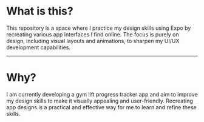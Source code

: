 # What is this?

This repository is a space where I practice my design skills using Expo by recreating various app interfaces I find online. The focus is purely on design, including visual layouts and animations, to sharpen my UI/UX development capabilities.

---

# Why?

I am currently developing a gym lift progress tracker app and aim to improve my design skills to make it visually appealing and user-friendly. Recreating app designs is a practical and effective way for me to learn and refine these skills.
